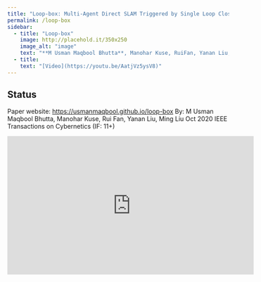 ```yaml
---
title: "Loop-box: Multi-Agent Direct SLAM Triggered by Single Loop Closure for Large Scale Mapping "
permalink: /loop-box
sidebar:
  - title: "Loop-box"
    image: http://placehold.it/350x250
    image_alt: "image"
    text: "**M Usman Maqbool Bhutta**, Manohar Kuse, RuiFan, Yanan Liu, Ming Liu"
  - title: 
    text: "[Video](https://youtu.be/AatjVz5ysV8)"
---
```


## Status

Paper website: https://usmanmaqbool.github.io/loop-box 
By: M Usman Maqbool Bhutta, Manohar Kuse, Rui Fan, Yanan Liu,  Ming Liu
Oct 2020
IEEE Transactions on Cybernetics (IF: 11+)

<iframe width="560" height="315" src="https://www.youtube.com/embed/AatjVz5ysV8 " frameborder="0" allow="autoplay; encrypted-media" allowfullscreen></iframe>
